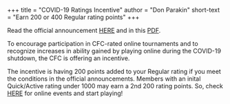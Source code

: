 +++
title = "COVID-19 Ratings Incentive"
author = "Don Parakin"
short-text = "Earn 200 or 400 Regular rating points"
+++

Read the official announcement
[HERE](http://www.chesscanada.info/forum/showthread.php?5378-COVIDS-19-Rating-Incentive)
and in this [PDF](http://miltonchess.ca/images/bcc/cfconlineevents.pdf).

To encourage participation in CFC-rated online tournaments
and to recognize increases in ability gained by playing online during the COVID-19 shutdown,
the CFC is offering an incentive.

The incentive is having 200 points added to your Regular rating if you meet the conditions
in the official announcements.
Members with an inital Quick/Active rating under 1000 may earn a 2nd 200 rating points.
So, check [HERE](https://www.chess.ca/en/events/) for online events and start playing!
 